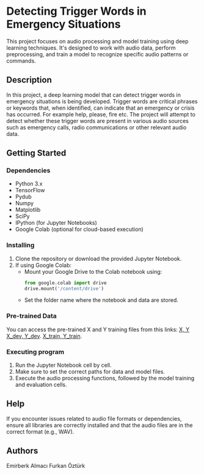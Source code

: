 # Detecting Trigger Words in Emergency Situations

This project focuses on audio processing and model training using deep learning techniques. It's designed to work with audio data, perform preprocessing, and train a model to recognize specific audio patterns or commands.

## Description

In this project, a deep learning model that can detect trigger words in emergency situations is being developed. Trigger words are critical phrases or keywords that, when identified, can indicate that an emergency or crisis has occurred. For example help, please, fire etc. The project will attempt to detect whether these trigger words are present in various audio sources such as emergency calls, radio communications or other relevant audio data.

## Getting Started

### Dependencies

- Python 3.x
- TensorFlow
- Pydub
- Numpy
- Matplotlib
- SciPy
- IPython (for Jupyter Notebooks)
- Google Colab (optional for cloud-based execution)

### Installing

1. Clone the repository or download the provided Jupyter Notebook.
2. If using Google Colab:
   - Mount your Google Drive to the Colab notebook using:
     ```python
     from google.colab import drive
     drive.mount('/content/drive')
     ```
   - Set the folder name where the notebook and data are stored.

### Pre-trained Data

You can access the pre-trained X and Y training files from this links: 
[X, Y](https://drive.google.com/drive/folders/17b9RHVcXZRsDzC5jzrrUP3BIEqDm5Dex?usp=sharing)
[X_dev, Y_dev](https://drive.google.com/drive/folders/1viXYi06NHXtHehskwQv96GvzC4wuvleg?usp=sharing).
[X_train, Y_train](https://drive.google.com/drive/folders/1GtMtbYLMhNlxl9vc6waweW5v7Up6-uI4?usp=sharing).


### Executing program

1. Run the Jupyter Notebook cell by cell.
2. Make sure to set the correct paths for data and model files.
3. Execute the audio processing functions, followed by the model training and evaluation cells.

## Help

If you encounter issues related to audio file formats or dependencies, ensure all libraries are correctly installed and that the audio files are in the correct format (e.g., WAV).

## Authors

Emirberk Almacı
Furkan Öztürk